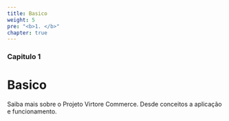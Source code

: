 ```yaml
---
title: Basico
weight: 5
pre: "<b>1. </b>"
chapter: true
---
```


### Capitulo 1

# Basico

Saiba mais sobre o Projeto Virtore Commerce. Desde conceitos a aplicação e funcionamento.
